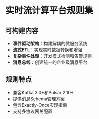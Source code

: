 # 实时流计算平台规则集

## 可构建内容

* **事件驱动架构**：构建解耦的微服务系统
* **流式ETL**：实现实时数据转换和增强
* **复杂事件处理**：开发模式检测和告警规则
* **消息总线**：创建统一的企业级消息平台

## 规则特点

- 兼容Kafka 3.0+和Pulsar 2.10+
- 提供消息Schema管理方案
- 包含Exactly-Once实现指南
- 支持多协议网关配置
